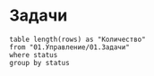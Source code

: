 # Задачи
```dataview 
table length(rows) as "Количество"
from "01.Управление/01.Задачи"
where status
group by status
```



